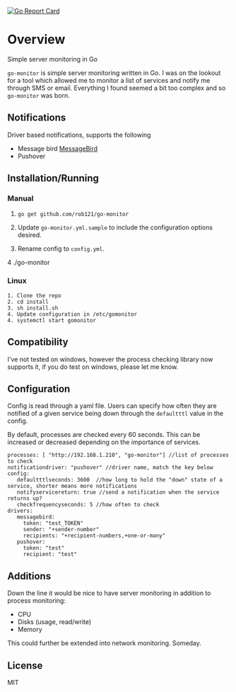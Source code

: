 [![Go Report Card](https://goreportcard.com/badge/github.com/rob121/go-monitor)](https://goreportcard.com/report/github.com/rob121/go-monitor)

# Overview 

Simple server monitoring in Go

`go-monitor` is simple server monitoring written in Go. I was on the lookout for a tool which allowed me 
to monitor a list of services and notify me through SMS or email. Everything I found seemed a bit too complex 
and so `go-monitor` was born.


## Notifications

Driver based notifications, supports the following

* Message bird [MessageBird](https://www.messagebird.com/)
* Pushover 


## Installation/Running 

### Manual

1. `go get github.com/rob121/go-monitor`

2. Update `go-monitor.yml.sample` to include the configuration options desired. 

3. Rename config to `config.yml`.

4 ./go-monitor 

### Linux

```
1. Clone the repo
2. cd install
3. sh install.sh
4. Update configuration in /etc/gomonitor
4. systemctl start gomonitor
```

## Compatibility 

I've not tested on windows, however the process checking library now supports it, if you do test on windows, please let me know.

## Configuration

Config is read through a yaml file.
Users can specify how often they are notified of a given service being down through the `defaultttl` value in the config.

By default, processes are checked every 60 seconds. This can be increased or decreased depending on the importance of services.

```
processes: [ "http://192.168.1.210", "go-monitor"] //list of processes to check
notificationdriver: "pushover" //driver name, match the key below
config:
   defaultttlseconds: 3600  //how long to hold the "down" state of a service, shorter means more notifications
   notifyservicereturn: true //send a notification when the service returns up?
   checkfrequencyseconds: 5 //how often to check
drivers:
   messagebird:
     token: "test_TOKEN"
     sender: "+sender-number"
     recipients: "+recipient-numbers,+one-or-many"
   pushover: 
     token: "test"
     recipient: "test"
```

## Additions
Down the line it would be nice to have server monitoring in addition to process monitoring:

- CPU
- Disks (usage, read/write)
- Memory

This could further be extended into network monitoring. Someday.

## License
MIT
